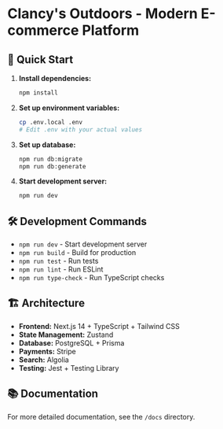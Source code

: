 # Clancy's Outdoors - Modern E-commerce Platform

## 🚀 Quick Start

1. **Install dependencies:**
   ```bash
   npm install
   ```

2. **Set up environment variables:**
   ```bash
   cp .env.local .env
   # Edit .env with your actual values
   ```

3. **Set up database:**
   ```bash
   npm run db:migrate
   npm run db:generate
   ```

4. **Start development server:**
   ```bash
   npm run dev
   ```

## 🛠️ Development Commands

- `npm run dev` - Start development server
- `npm run build` - Build for production
- `npm run test` - Run tests
- `npm run lint` - Run ESLint
- `npm run type-check` - Run TypeScript checks

## 🏗️ Architecture

- **Frontend:** Next.js 14 + TypeScript + Tailwind CSS
- **State Management:** Zustand
- **Database:** PostgreSQL + Prisma
- **Payments:** Stripe
- **Search:** Algolia
- **Testing:** Jest + Testing Library

## 📚 Documentation

For more detailed documentation, see the `/docs` directory.
